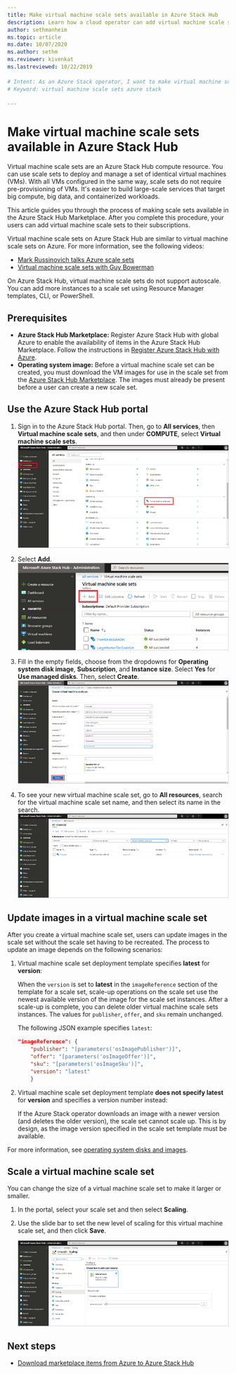 ```yaml
---
title: Make virtual machine scale sets available in Azure Stack Hub 
description: Learn how a cloud operator can add virtual machine scale sets to Azure Stack Hub Marketplace.
author: sethmanheim
ms.topic: article
ms.date: 10/07/2020
ms.author: sethm
ms.reviewer: kivenkat
ms.lastreviewed: 10/22/2019

# Intent: As an Azure Stack operator, I want to make virtual machine scale sets available in Azure Stack so I can deploy and manage a set of identical VMs.
# Keyword: virtual machine scale sets azure stack

---
```



# Make virtual machine scale sets available in Azure Stack Hub

Virtual machine scale sets are an Azure Stack Hub compute resource. You can use scale sets to deploy and manage a set of identical virtual machines (VMs). With all VMs configured in the same way, scale sets do not require pre-provisioning of VMs. It's easier to build large-scale services that target big compute, big data, and containerized workloads.

This article guides you through the process of making scale sets available in the Azure Stack Hub Marketplace. After you complete this procedure, your users can add virtual machine scale sets to their subscriptions.

Virtual machine scale sets on Azure Stack Hub are similar to virtual machine scale sets on Azure. For more information, see the following videos:

* [Mark Russinovich talks Azure scale sets](https://channel9.msdn.com/Blogs/Regular-IT-Guy/Mark-Russinovich-Talks-Azure-Scale-Sets/)
* [Virtual machine scale sets with Guy Bowerman](https://channel9.msdn.com/Shows/Cloud+Cover/Episode-191-Virtual-Machine-Scale-Sets-with-Guy-Bowerman)

On Azure Stack Hub, virtual machine scale sets do not support autoscale. You can add more instances to a scale set using Resource Manager templates, CLI, or PowerShell.

## Prerequisites

* **Azure Stack Hub Marketplace:** Register Azure Stack Hub with global Azure to enable the availability of items in the Azure Stack Hub Marketplace. Follow the instructions in [Register Azure Stack Hub with Azure](azure-stack-registration.md).
* **Operating system image:** Before a virtual machine scale set can be created, you must download the VM images for use in the scale set from the [Azure Stack Hub Marketplace](azure-stack-download-azure-marketplace-item.md). The images must already be present before a user can create a new scale set.

## Use the Azure Stack Hub portal

1. Sign in to the Azure Stack Hub portal. Then, go to **All services**, then **Virtual machine scale sets**, and then under **COMPUTE**, select **Virtual machine scale sets**.
   [![Select virtual machine scale sets](media/azure-stack-compute-add-scalesets/all-servicessm.png)](media/azure-stack-compute-add-scalesets/all-services.png#lightbox)

2. Select **Add**.
   ![Create a virtual machine scale set](media/azure-stack-compute-add-scalesets/create-scale-set.png)

3. Fill in the empty fields, choose from the dropdowns for **Operating system disk image**, **Subscription**, and **Instance size**. Select **Yes** for **Use managed disks**. Then, select **Create**.
    [![Configure and create virtual machine scale sets](media/azure-stack-compute-add-scalesets/createsm.png)](media/azure-stack-compute-add-scalesets/create.png#lightbox)

4. To see your new virtual machine scale set, go to **All resources**, search for the virtual machine scale set name, and then select its name in the search.
   [![View the virtual machine scale set](media/azure-stack-compute-add-scalesets/searchsm.png)](media/azure-stack-compute-add-scalesets/search.png#lightbox)

## Update images in a virtual machine scale set

After you create a virtual machine scale set, users can update images in the scale set without the scale set having to be recreated. The process to update an image depends on the following scenarios:

1. Virtual machine scale set deployment template specifies **latest** for **version**:  

   When the `version` is set to **latest** in the `imageReference` section of the template for a scale set, scale-up operations on the scale set use the newest available version of the image for the scale set instances. After a scale-up is complete, you can delete older virtual machine scale sets instances. The values for `publisher`, `offer`, and `sku` remain unchanged.

   The following JSON example specifies `latest`:  

    ```json  
    "imageReference": {
        "publisher": "[parameters('osImagePublisher')]",
        "offer": "[parameters('osImageOffer')]",
        "sku": "[parameters('osImageSku')]",
        "version": "latest"
        }
    ```

2. Virtual machine scale set deployment template **does not specify latest** for **version** and specifies a version number instead:  

    If the Azure Stack operator downloads an image with a newer version (and deletes the older version), the scale set cannot scale up. This is by design, as the image version specified in the scale set template must be available.  

For more information, see [operating system disks and images](../user/azure-stack-compute-overview.md#operating-system-disks-and-images).  

## Scale a virtual machine scale set

You can change the size of a virtual machine scale set to make it larger or smaller.

1. In the portal, select your scale set and then select **Scaling**.

2. Use the slide bar to set the new level of scaling for this virtual machine scale set, and then click **Save**.

     [![Scale the virtual machine set](media/azure-stack-compute-add-scalesets/scalesm.png)](media/azure-stack-compute-add-scalesets/scale.png#lightbox)

## Next steps

* [Download marketplace items from Azure to Azure Stack Hub](azure-stack-download-azure-marketplace-item.md)
